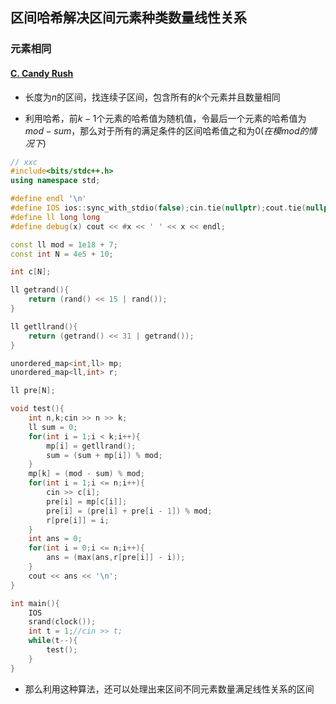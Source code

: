 ## 区间哈希解决区间元素种类数量线性关系

### 元素相同

#### [C. Candy Rush](https://codeforces.com/gym/104736/problem/C)

* 长度为$n$的区间，找连续子区间，包含所有的$k$个元素并且数量相同

* 利用哈希，前$k-1$个元素的哈希值为随机值，令最后一个元素的哈希值为$mod-sum$，那么对于所有的满足条件的区间哈希值之和为$0(在模mod的情况下)$

```cpp
// xxc
#include<bits/stdc++.h>
using namespace std;

#define endl '\n'
#define IOS ios::sync_with_stdio(false);cin.tie(nullptr);cout.tie(nullptr);
#define ll long long
#define debug(x) cout << #x << ' ' << x << endl;

const ll mod = 1e18 + 7;
const int N = 4e5 + 10;

int c[N];

ll getrand(){
	return (rand() << 15 | rand());
}

ll getllrand(){
	return (getrand() << 31 | getrand()); 
}

unordered_map<int,ll> mp;
unordered_map<ll,int> r;

ll pre[N];

void test(){
	int n,k;cin >> n >> k;
	ll sum = 0;
	for(int i = 1;i < k;i++){
		mp[i] = getllrand();
		sum = (sum + mp[i]) % mod;
	}
	mp[k] = (mod - sum) % mod;
	for(int i = 1;i <= n;i++){
		cin >> c[i];
		pre[i] = mp[c[i]];
		pre[i] = (pre[i] + pre[i - 1]) % mod;
		r[pre[i]] = i;
	}
	int ans = 0;
	for(int i = 0;i <= n;i++){
		ans = (max(ans,r[pre[i]] - i));
	}
	cout << ans << '\n';
}

int main(){
	IOS
	srand(clock());
	int t = 1;//cin >> t;
	while(t--){
		test();
	}
}
```

* 那么利用这种算法，还可以处理出来区间不同元素数量满足线性关系的区间